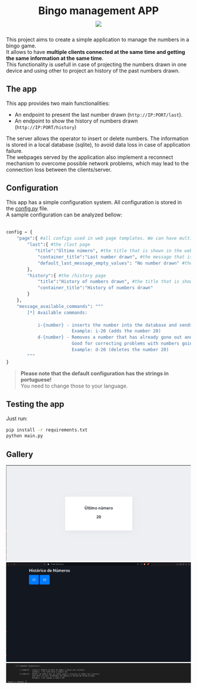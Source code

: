 <h1 style="text-align: center;">
Bingo management APP<br>
<img src="https://img.shields.io/badge/python-3670A0?style=for-the-badge&logo=python&logoColor=ffdd54">
</h1>  

This project aims to create a simple application to manage the numbers in a bingo game.  
It allows to have **multiple clients connected at the same time and getting the same information at the same time**.  
This functionality is usefull in case of projecting the numbers drawn in one device and using other to project an history of the past numbers drawn.  

## The app  
  
This app provides two main functionalities:  
* An endpoint to present the last number drawn (`http://IP:PORT/last`).  
* An endpoint to show the history of numbers drawn (`http://IP:PORT/history`)

The server allows the operator to insert or delete numbers. The information is stored in a local database (sqlite), to avoid data loss in case of application failure.  
The webpages served by the application also implement a reconnect mechanism to overcome possible network problems, which may lead to the connection loss between the clients/server.

## Configuration  

This app has a simple configuration system. All configuration is stored in the [config.py](src/config.py) file.  
A sample configuration can be analyzed bellow:  
```python

config = {
    "page":{ #all configs used in web page templates. We can have multiple pages here
        "last":{ #the /last page
           "title":"Último número", #the title that is shown in the webpage.
            "container_title":"Last number drawn", #the message that is shown in the webpage header
            "default_last_message_empty_values": "No number drawn" #the default message that is shown when no number was drawn.
        },
        "history":{ #the /history page
            "title":"History of numbers drawn", #the title that is shown in the webpage.
            "container_title":"History of numbers drawn"
        }
    },
    "message_available_commands": """
        [*] Available commands:

            i-{number} - inserts the number into the database and sends it to customers.
                         Example: i-20 (adds the number 20)
            d-{number} - Removes a number that has already gone out and updates the data in the clients.
                         Good for correcting problems with numbers going out incorrectly.
                         Example: d-20 (deletes the number 20)
        """
}
```  
> **Please note that the default configuration has the strings in portuguese!**  
You need to change those to your language.
## Testing the app

Just run:  
```bash
pip install -r requirements.txt
python main.py
```  
  
## Gallery

![img1](img/img1.png)  
![img2](img/img2.png)  
![img3](img/img3.png)